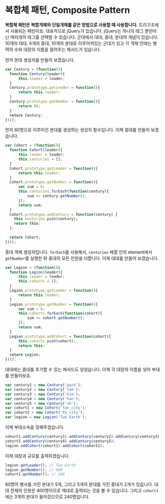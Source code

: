 # 복합체 패턴, Composite Pattern

**복합체 패턴은 복합개체와 단일개체를 같은 방법으로 사용할 때 사용합니다.** 트리구조에서 사용되는 패턴이죠. 대표적으로 jQuery가 있습니다. jQuery는 하나의 태그 뿐만아닌 여러개의 태그를 선택할 수 있습니다. 군대에서 대대, 중대, 분대의 개념이 있습니다. 10개의 대대, 6개의 중대, 10개의 분대로 이루어져있는 군대가 있고 각 객체 안에는 병력의 수와 대장의 이름을 알려주는 메서드가 있습니다. 

먼저 분대 생성자를 만들어 보겠습니다.

```javascript
var Century = (function(){
  function Century(leader){
      this.leader = leader;
  }
  Century.prototype.getLeader = function(){
      return this.leader;
  }
  Century.prototype.getNumber = function(){
      return 80;
  }
  return Century;
})();
```

먼저 80명으로 이루어진 분대를 생성하는 생성자 함수입니다. 이제 중대를 만들어 보겠습니다.

```javascript
var Cohort = (function(){
  function Cohort(leader){
      this.leader = leader;
      this.centuries = [];
  }
  Cohort.prototype.getLeader = function(){
      return this.leader;
  }
  Cohort.prototype.getNumber = function(){
      var sum = 0;
      this.centuries.forEach(function(century){
          sum += century.getNumber();
      });
      return sum;
  }
  Cohort.prototype.addCentury = function(century) {
    this.centuries.push(century);
    return this;
  };
  
  return Cohort;
})();
```

중대 객체 생성자입니다. `forEach`를 사용해서, `centuries` 배열 안의 element에서  `getNumber`를 실행한 뒤 중대의 모든 인원을 더합니다. 이제 대대를 만들어 보겠습니다.

```javascript
var Legion = (function(){
  function Legion(leader){
      this.leader = leader;
      this.cohorts = [];
  }
  Legion.prototype.getLeader = function(){
      return this.leader;
  }
  Legion.prototype.getNumber = function(){
      var sum = 0;
      this.cohorts.forEach(function(cohort){
          sum += cohort.getNumber();
      });
      return sum;
  }
  Legion.prototype.addCohort = function(cohort){
      this.cohorts.push(cohort);
      return this;
  }
  return Legion;
})();
```

대대에는 중대를 추가할 수 있는 메서드도 넣었습니다. 이제 각 대장의 이름을 넣어 부대를 만들어보죠.

```javascript
var century1 = new Century('park');
var century2 = new Century('lee');
var century3 = new Century('kim');
var century4 = new Century('han');
var century5 = new Century('oh');
var cohort1 = new Cohort('Tan_city');
var cohort2 = new Cohort('Pa_city');
var legion = new Legion('Two Earth');
```

이제 부대소속을 정해주겠습니다.

```javascript
cohort1.addCentury(century1).addCentury(century2).addCentury(century3);
cohort2.addCentury(century4).addCentury(century5);
legion.addCohort(cohort1).addCohort(cohort2);
```

이제 대장과 규모를 출력하겠습니다.

```javascript
legion.getLeader(); // Two Earth
legion.getNumber(); // 400
cohort1.getNumber(); // 240
```

80명의 병사를 가진 분대가 5개, 그리고 5개의 분대를 가진 중대가 2개가 있습니다. 대대 전체의 인원은 400명이므로 제대로 출력되는 것을 볼 수 있습니다. 그리고 `cohort1`에는 3개의 분대가 들어갔으므로 240명입니다.